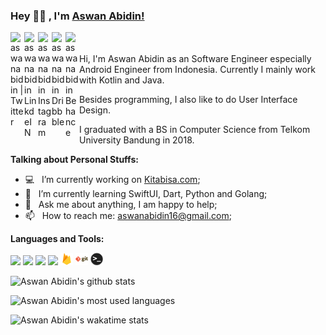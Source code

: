 ### Hey 👋🏽 , I'm [Aswan Abidin!](https://github.com/aswanabidin) 

<a href="https://twitter.com/aswanabidin">
  <img align="left" alt="aswanabidin | Twitter" width="22px" src="https://cdn.jsdelivr.net/npm/simple-icons@v3/icons/twitter.svg" />
</a>
<a href="https://www.linkedin.com/in/aswanabidin/">
  <img align="left" alt="aswanabidin LinkdeIN" width="22px" src="https://cdn.jsdelivr.net/npm/simple-icons@v3/icons/linkedin.svg" />
</a>
<a href="https://www.instagram.com/aswanabdn/">
  <img align="left" alt="aswanabidin Instagram" width="22px" src="https://cdn.jsdelivr.net/npm/simple-icons@v3/icons/instagram.svg" />
</a>
<a href="https://dribbble.com/aswanabidin">
  <img align="left" alt="aswanabidin Dribbble" width="22px" src="https://cdn.jsdelivr.net/npm/simple-icons@3.13.0/icons/dribbble.svg" />
</a>
<a href="https://www.behance.net/aswanabidin">
  <img align="left" alt="aswanabidin Behance" width="22px" src="https://cdn.jsdelivr.net/npm/simple-icons@3.13.0/icons/behance.svg" />
</a>
<br/>
<br/>
Hi, I'm Aswan Abidin as an Software Engineer especially Android Engineer from Indonesia. Currently I mainly work with Kotlin and Java. 

Besides programming, I also like to do User Interface Design.

I graduated with a BS in Computer Science from Telkom University Bandung in 2018.
  
**Talking about Personal Stuffs:**

- 💻 &nbsp; I’m currently working on [Kitabisa.com](https://kitabisa.com/);
- 🌱 &nbsp; I’m currently learning SwiftUI, Dart, Python and Golang; 
- 💬 &nbsp; Ask me about anything, I am happy to help;
- 📫 &nbsp; How to reach me: aswanabidin16@gmail.com;

**Languages and Tools:**  

<code><img height="20" src="https://upload.wikimedia.org/wikipedia/commons/thumb/7/74/Kotlin-logo.svg/1024px-Kotlin-logo.svg.png"></code>
<code><img height="20" src="https://www.kindpng.com/picc/m/355-3557482_flutter-logo-png-transparent-png.png"></code>
<code><img height="20" src="https://upload.wikimedia.org/wikipedia/commons/thumb/7/7e/Dart-logo.png/768px-Dart-logo.png"></code>
<code><img height="20" src="https://ih0.redbubble.net/image.415946483.7473/flat,1000x1000,075,f.u1.jpg"></code>
<code><img height="20" src="https://raw.githubusercontent.com/github/explore/80688e429a7d4ef2fca1e82350fe8e3517d3494d/topics/firebase/firebase.png"></code>
<code><img height="20" src="https://raw.githubusercontent.com/github/explore/80688e429a7d4ef2fca1e82350fe8e3517d3494d/topics/git/git.png"></code>
<code><img height="20" src="https://raw.githubusercontent.com/github/explore/80688e429a7d4ef2fca1e82350fe8e3517d3494d/topics/terminal/terminal.png"></code>


![Aswan Abidin's github stats](https://github-readme-stats.vercel.app/api?username=aswanabidin&show_icons=true&hide_border=true)

![Aswan Abidin's most used languages](https://github-readme-stats.vercel.app/api/top-langs/?username=aswanabidin&layout=compact)

![Aswan Abidin's wakatime stats](https://github-readme-stats.vercel.app/api/wakatime?username=aswanabidin)
